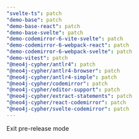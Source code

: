```yaml
---
"svelte-ts": patch
"demo-base": patch
"demo-base-react": patch
"demo-base-svelte": patch
"demo-codemirror-6-vite-svelte": patch
"demo-codemirror-6-webpack-react": patch
"demo-codemirror-6-webpack-svelte": patch
"demo-vitest": patch
"@neo4j-cypher/antlr4": patch
"@neo4j-cypher/antlr4-browser": patch
"@neo4j-cypher/antlr4-simple": patch
"@neo4j-cypher/codemirror": patch
"@neo4j-cypher/editor-support": patch
"@neo4j-cypher/extract-statements": patch
"@neo4j-cypher/react-codemirror": patch
"@neo4j-cypher/svelte-codemirror": patch
---
```


Exit pre-release mode
